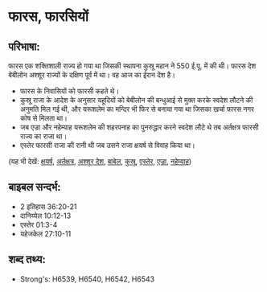# फारस, फारसियों #

## परिभाषा: ##

फारस एक शक्तिशाली राज्य हो गया था जिसकी स्थापना कुस्रू महान ने 550 ई.पू. में की थी। फारस देश बेबीलोन अश्शूर राज्यों के दक्षिण पूर्व में था। वह आज का ईरान देश है। 

* फारस के निवासियों को फारसी कहते थे।
* कुस्रू राजा के आदेश के अनुसार यहूदियों को बेबीलोन की बन्धुआई से मुक्त करके स्वदेश लौटने की अनुमति मिल गई थी, और यरूशलेम का मन्दिर भी फिर से बनाया गया था जिसका खर्चा फारस नगर कोष से मिलता था।
* जब एज्रा और नहेम्याह यरूशलेम की शहरपनाह का पुनरुद्धार करने स्वदेश लौटे थे तब अर्तक्षत्र फारसी राज्य का राजा था।
* एस्तेर फारसी राजा की रानी थी जब उसने राजा क्षयर्ष से विवाह किया था।

(यह भी देखें: [क्षयर्ष](../ahasuerus.md), [अर्तक्षत्र](../artaxerxes.md), [अश्शूर देश](../assyria.md), [बाबेल](../babylon.md), [कुस्रू](../cyrus.md), [एस्तेर](../esther.md), [एज्रा](../ezra.md), [नहेम्याह](../nehemiah.md))

## बाइबल सन्दर्भ: ##

* 2 इतिहास 36:20-21
* दानिय्येल 10:12-13
* एस्तेर 01:3-4
* यहेजकेल 27:10-11

## शब्द तथ्य: ##

* Strong's: H6539, H6540, H6542, H6543
